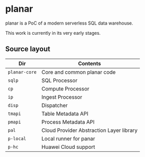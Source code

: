# planar

planar is a PoC of a modern serverless SQL data warehouse.

This work is currently in its very early stages.


## Source layout

| Dir             | Contents                                            |
|-----------------|-----------------------------------------------------|
| `planar-core`   | Core and common planar code                         |
| `sqlp`          | SQL Processor                                       |
| `cp`            | Compute Processor                                   |
| `ip`            | Ingest Processor                                    |
| `disp`          | Dispatcher                                          |
| `tmapi`         | Table Metadata API                                  |
| `pmapi`         | Process Metadata API                                |
| `pal`           | Cloud Provider Abstraction Layer library            |
| `p-local`       | Local runner for panar                              |
| `p-hc`          | Huawei Cloud support                                |